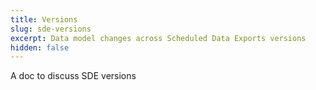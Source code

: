 ```yaml
---
title: Versions
slug: sde-versions
excerpt: Data model changes across Scheduled Data Exports versions
hidden: false
---
```


A doc to discuss SDE versions
